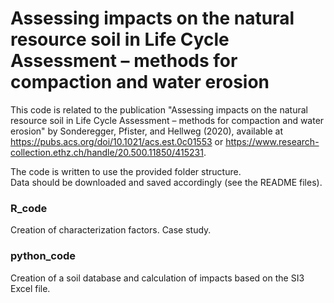 # Assessing impacts on the natural resource soil in Life Cycle Assessment – methods for compaction and water erosion

This code is related to the publication "Assessing impacts on the natural resource soil in Life Cycle Assessment – methods for compaction and water erosion" by Sonderegger, Pfister, and Hellweg (2020), available at https://pubs.acs.org/doi/10.1021/acs.est.0c01553 or https://www.research-collection.ethz.ch/handle/20.500.11850/415231.

The code is written to use the provided folder structure.  
Data should be downloaded and saved accordingly (see the README files).  


### R_code

Creation of characterization factors.
Case study.

### python_code

Creation of a soil database and calculation of impacts based on the SI3 Excel file.
